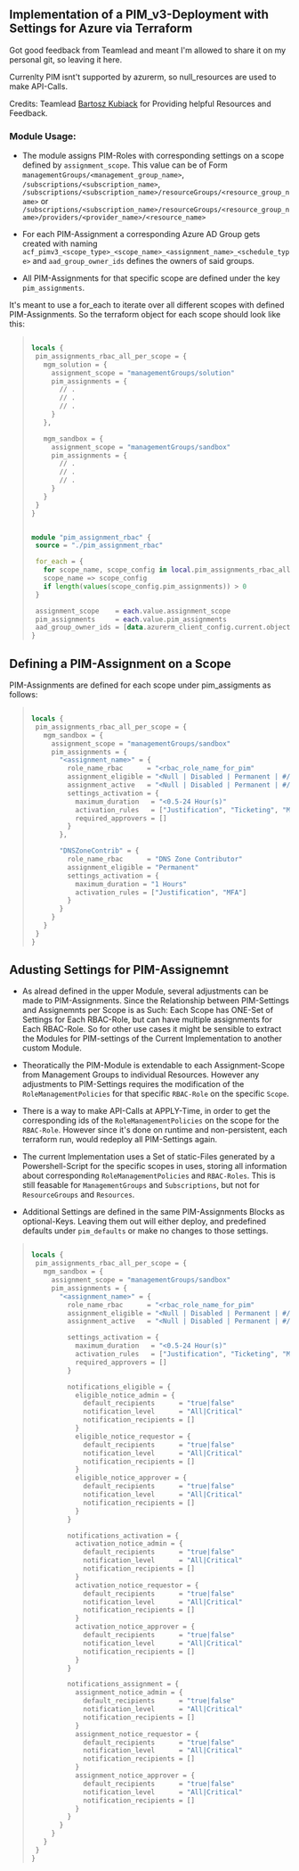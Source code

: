 ## Implementation of a PIM_v3-Deployment with Settings for Azure via Terraform
Got good feedback from Teamlead and meant I'm allowed to share it on my personal git, so leaving it here.

Currenlty PIM isnt't supported by azurerm, so null_resources are used to make API-Calls.

Credits: Teamlead [Bartosz Kubiack](https://www.linkedin.com/mwlite/in/bartoszkubiak-it)
for Providing helpful Resources and Feedback.

### Module Usage:

- The module assigns PIM-Roles with corresponding settings on a scope defined by `assignment_scope`. This value can be of Form `managementGroups/<management_group_name>`, `/subscriptions/<subscription_name>`, `/subscriptions/<subscription_name>/resourceGroups/<resource_group_name>` or `/subscriptions/<subscription_name>/resourceGroups/<resource_group_name>/providers/<provider_name>/<resource_name>`

- For each PIM-Assignment a corresponding Azure AD Group gets created with naming `acf_pimv3_<scope_type>_<scope_name>_<assignment_name>_<schedule_type>` and `aad_group_owner_ids` defines the owners of said groups.

- All PIM-Assignments for that specific scope are defined under the key `pim_assignments`.


It's meant to use a for_each to iterate over all different scopes with defined PIM-Assignments. So the terraform object for each scope should look like this:

>
>```terraform
>
>locals {
>  pim_assignments_rbac_all_per_scope = {
>    mgm_solution = {
>      assignment_scope = "managementGroups/solution"
>      pim_assignments = {
>        // .
>        // .
>        // .
>      }
>    },
>
>    mgm_sandbox = {
>      assignment_scope = "managementGroups/sandbox"
>      pim_assignments = {
>        // .
>        // .
>        // .
>      }
>    }
>  }
>}
>
>
>module "pim_assignment_rbac" {
>  source = "./pim_assignment_rbac"
>
>  for_each = {
>    for scope_name, scope_config in local.pim_assignments_rbac_all_per_scope :
>    scope_name => scope_config
>    if length(values(scope_config.pim_assignments)) > 0
>  }
>
>  assignment_scope    = each.value.assignment_scope
>  pim_assignments     = each.value.pim_assignments
>  aad_group_owner_ids = [data.azurerm_client_config.current.object_id]
>}
>
>```



## Defining a PIM-Assignment on a Scope

PIM-Assignments are defined for each scope under pim_assigments as follows:

>```terraform
>
>locals {
>  pim_assignments_rbac_all_per_scope = {
>    mgm_sandbox = {
>      assignment_scope = "managementGroups/sandbox"
>      pim_assignments = {
>        "<assignment_name>" = {
>          role_name_rbac      = "<rbac_role_name_for_pim"
>          assignment_eligible = "<Null | Disabled | Permanent | #/#.# Year(s) | #/#.# Month(s) | #/#.# Day(s)" // Assignment length for eligible assignments
>          assignment_active   = "<Null | Disabled | Permanent | #/#.# Year(s) | #/#.# Month(s) | #/#.# Day(s)" // Assignment length for active assignments (can be 1 Month(s) or 1.5 Month(s), etc.)
>          settings_activation = {
>            maximum_duration   = "<0.5-24 Hour(s)"                     // Maximum Activation length for eligible assignment activations
>            activation_rules   = ["Justification", "Ticketing", "MFA"] // Activation Rules for eligible assignment activations
>            required_approvers = []                                    // Email_list|aad_group_names of additional required approvers
>          }
>        },
>
>        "DNSZoneContrib" = {
>          role_name_rbac      = "DNS Zone Contributor"
>          assignment_eligible = "Permanent"
>          settings_activation = {
>            maximum_duration = "1 Hours"
>            activation_rules = ["Justification", "MFA"]
>          }
>        }
>      }
>    }
>  }
>}
>
>```




## Adusting Settings for PIM-Assignemnt

- As alread defined in the upper Module, several adjustments can be made to PIM-Assignments. Since the Relationship between PIM-Settings and Assignemnts per Scope is as Such: Each Scope has ONE-Set of Settings for Each RBAC-Role, but can have multiple assignments for Each RBAC-Role. So for other use cases it might be sensible to extract the Modules for PIM-settings of the Current Implementation to another custom Module.

- Theoratically the PIM-Module is extendable to each Assignment-Scope from Management Groups to individual Resources. However any adjustments to PIM-Settings requires the modification of the `RoleManagementPolicies` for that specific `RBAC-Role` on the specific `Scope`.
 - There is a way to make API-Calls at APPLY-Time, in order to get the corresponding ids of the `RoleManagementPolicies` on the scope for the `RBAC-Role`. However since it's done on runtime and non-persistent, each terraform run, would redeploy all PIM-Settings again.
 - The current Implementation uses a Set of static-Files generated by a Powershell-Script for the specific scopes in uses, storing all information about corresponding `RoleManagementPolicies` and `RBAC-Roles`. This is still feasable for `ManagementGroups` and `Subscriptions`, but not for `ResourceGroups` and `Resources`.
 
 
 - Additional Settings are defined in the same PIM-Assignments Blocks as optional-Keys. Leaving them out will either deploy, and predefined defaults under `pim_defaults` or make no changes to those settings.



>```terraform
>
>locals {
>  pim_assignments_rbac_all_per_scope = {
>    mgm_sandbox = {
>      assignment_scope = "managementGroups/sandbox"
>      pim_assignments = {
>        "<assignment_name>" = {
>          role_name_rbac      = "<rbac_role_name_for_pim"
>          assignment_eligible = "<Null | Disabled | Permanent | #/#.# Year(s) | #/#.# Month(s) | #/#.# Day(s)" // Assignment length for eligible assignments
>          assignment_active   = "<Null | Disabled | Permanent | #/#.# Year(s) | #/#.# Month(s) | #/#.# Day(s)" // Assignment length for active assignments (can be 1 Month(s) or 1.5 Month(s), etc.)
>
>          settings_activation = {
>            maximum_duration   = "<0.5-24 Hour(s)"                     // Maximum Activation length for eligible assignment activations
>            activation_rules   = ["Justification", "Ticketing", "MFA"] // Activation Rules for eligible assignment activations
>            required_approvers = []                                    // Email_list|aad_group_names of additional required approvers
>          }
>
>          notifications_eligible = {
>            eligible_notice_admin = {
>              default_recipients      = "true|false"
>              notification_level      = "All|Critical"
>              notification_recipients = []
>            }
>            eligible_notice_requestor = {
>              default_recipients      = "true|false"
>              notification_level      = "All|Critical"
>              notification_recipients = []
>            }
>            eligible_notice_approver = {
>              default_recipients      = "true|false"
>              notification_level      = "All|Critical"
>              notification_recipients = []
>            }
>          }
>
>          notifications_activation = {
>            activation_notice_admin = {
>              default_recipients      = "true|false"
>              notification_level      = "All|Critical"
>              notification_recipients = []
>            }
>            activation_notice_requestor = {
>              default_recipients      = "true|false"
>              notification_level      = "All|Critical"
>              notification_recipients = []
>            }
>            activation_notice_approver = {
>              default_recipients      = "true|false"
>              notification_level      = "All|Critical"
>              notification_recipients = []
>            }
>          }
>
>          notifications_assignment = {
>            assignment_notice_admin = {
>              default_recipients      = "true|false"
>              notification_level      = "All|Critical"
>              notification_recipients = []
>            }
>            assignment_notice_requestor = {
>              default_recipients      = "true|false"
>              notification_level      = "All|Critical"
>              notification_recipients = []
>            }
>            assignment_notice_approver = {
>              default_recipients      = "true|false"
>              notification_level      = "All|Critical"
>              notification_recipients = []
>            }
>          }
>        }
>      }
>    }
>  }
>}
>
>```

